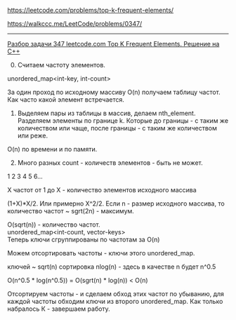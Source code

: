 https://leetcode.com/problems/top-k-frequent-elements/

https://walkccc.me/LeetCode/problems/0347/

__________

[Разбор задачи 347 leetcode.com Top K Frequent Elements. Решение на C++](https://www.youtube.com/watch?v=gamjygyIzg0)

0. Считаем частоту элементов. 

unordered_map<int-key, int-count>

3а один проход по исходному массиву O(n) получаем таблицу частот. Как часто какой элемент встречается.

1. Выделяем пары из таблицы в массив, делаем nth_element. 
Разделяем элементы по границе k. 
Которые до границы - с таким же количеством или чаще, после границы - с таким же количеством или реже.

O(n) по времени и по памяти.

2. Много разных count - количеств элементов - быть не может.

1 2 3 4 5 6...

Х частот от 1 до Х - количество элементов исходного массива

(1+Х)*Х/2. Или примерно Х^2/2. Если n - размер исходного массива, то количество частот ~ sgrt(2n) - максимум.

O(sqrt(n)) - количество частот.  
unordered_map<int-count, vector<int>-keys>  
Теперь ключи сгруппированы по частотам за O(n)

Можем отсортировать частоты - ключи этого unordered_map.

ключей ~ sqrt(n) сортировка nlog(n) - здесь в качестве n будет n^0.5

O(n^0.5 * log(n^0.5)) = O(sgrt(n) * log(n)) < O(n)

Отсортируем частоты - и сделаем обход этих частот по убыванию, для каждой частоты обходим ключи из второго unordered_map. 
Как только набралось К - завершаем работу.
